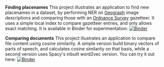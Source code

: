 
**Finding placenames**
This project illustrates an application to find new placenames in a dataset, by performing NER on [Geograph](https://geograph.org.uk) image descriptions and comparing those with an [Ordnance Survey](https://ordnancesurvey.co.uk) gazetteer. It uses a simple local index to compare gazetteer entries, and only allows exact matching. It is available in Binder for experimentation: [![Binder](https://mybinder.org/badge_logo.svg)](https://mybinder.org/v2/gh/rspurves/geo871Experiments/main?labpath=geo871_placename_experiments.ipynb)

**Comparing documents**
This project illustrates an application to compare file content using cosine similarity. A simple version build binary vectors of parts of speech, and calculates cosine similarity on that basis, while a second version uses Spacy's inbuilt word2vec version. You can try it out here: [![Binder](https://mybinder.org/badge_logo.svg)](https://mybinder.org/v2/gh/rspurves/geo871Experiments/main?labpath=geo871_similarity.ipynb)
